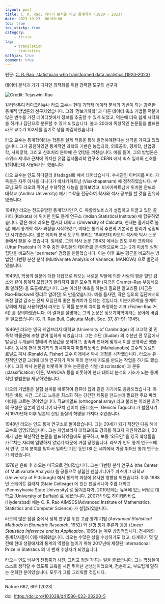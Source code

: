 ```yaml
---
layout: post
title: C. R. Rao, 데이터 분석을 바꾼 통계학자 (1920 - 2023)
date: 2023-10-23  00:00:00
toc: true
toc_sticky: true
category: 
    - trivia
tag:
    - translation
    - statistics
mathjax: true
comment: true
---
```


원문: [C. R. Rao, statistician who transformed data analytics (1920-2023)](https://www.nature.com/articles/d41586-023-03200-5)

데이터 분석과 기기 디자인 최적화를 위한 강력한 도구의 선구자

![Credit: Tejaswini Rao](https://media.nature.com/lw767/magazine-assets/d41586-023-03200-5/d41586-023-03200-5_26147122.jpg?as=webp)

칼리암푸디 라다크리슈나 라오 교수는 현대 과학적 데이터 분석의 기반이 되는 강력한 통계적 방법론의 선구자였습니다. 그의 '정보기하학' 과 다른 데이터 축소 기법들 덕분에 많은 변수를 가진 데이터셋에서 정보를 추출할 수 있게 되었고, 덕분에 더욱 쉽게 시각화를 하거나 집단으로 분류할 수 있게 되었습니다. 불과 20대에 독창적인 논문들을 발표한 라오 교수가 102세를 일기로 생을 마감하였습니다.

라오 교수는 통계학이라는 학문은 실제 적용을 통해 발전해야한다는 생각을 가지고 있었습니다. 그가 공헌하였던 통계적인 과학의 기반은 농업과학, 의료공학, 경제학, 산업공학, 사회괗학, 그리고 신호처리 분야에 큰 영향을 끼쳤습니다. 예를 들어, 그의 방법론은 스위스 제네바 근처에 위치한 유럽 입자물리학 연구소 CERN 에서 힉스 입자의 신호를 밝혀내는데 사용되기도 했습니다.

라오 교수는 인도 하다갈리 (Hadagalli) 에서 태어났습니다. 수사관인 아버지를 따라 가족들은 자주 이사를 다니다가 비샤카파트남 (Visakhapatnam) 에 정착하였습니다. 부모님 모두 라오의 뛰어난 수학적인 재능을 알아보았고, 비샤카파트남에 위치한 안드라 대학교 (Andhra University) 에서 수학을 전공하여 학사와 석사 공부를 할 것을 권유하였습니다.

1941년 라오는 전도유망한 통계학자인 P. C. 마할라노비스가 설립하고 이끌고 있던 콜카타 (Kolkata) 에 위치한 인도 통계 연구소 (Indian Statistical Institute) 에 합류하였습니다. 같은 해에 라오는 캘커타 대학교 (University of Calcutta, 현재는 콜카타로 불림) 에서 통계학 석사 과정을 시작하였고, 이때는 통계적 추론의 기본적인 원리가 정립되던 시기였습니다. 많은 데이터 분석 도구의 뿌리는 1940년대 라오의 석사와 박사 논문들에서 찾을 수 있습니다. 일례로, 그의 석사 논문 (1943) 에서는 인도 우타 프라데쉬 (Uttar Pradesh) 에 거주 중인 주민들의 데이터를 분석함으로써 그는 2개 이상의 실험 집단을 비교하는 'perimeter' 검정을 만들었습니다. 이는 이후 표본 평균을 비교하는 방법인 다변량 분산 분석 (Multivariate Analysis of Variance; MANOVA) 으로 발전하였습니다.

1943년, 학생의 질문에 대한 대답으로 라오는 새로운 약물에 의한 사람의 평균 혈압 감소와 같이 통계적 모집단의 알려지지 않은 모수의 하한 (지금은 Cramér–Rao 부등식으로 알려진) 을 도출해냈습니다. 그는 이러한 예측을 하는데 필요한 알고리즘 (지금은 Rao-Blackwell 정리로 알려진) 도 만들었습니다. 예를 들자면, 작은 임의의 집단에서의 측정 혈압 감소는 전체 모집단의 좋은 통계치가 된다는 것입니다. 미분기하학을 통계학 강의에 처음 사용하면서 라오는 두 확률 분포의 차이를 측정하는 지표 (Fisher-Rao 거리) 를 정의하였습니다. 이 결과를 설명하는 그의 논문은 정보기하학이라는 용어에 바람을 일으켰습니다 (C. R. Rao Bull. Calcutta Math. Soc. 37, 81–91; 1945).

1946년 라오는 영국 케임브리지 대학교 (University of Cambridge) 의 고고학 및 민족학 박물관에 초청 받아 일하게 되었습니다. 그는 수단 (Sudan) 의 수천년 전 무덤에서 발굴된 두개골의 형태의 측정값을 분석하고, 종족과 연대에 맞춰서 이를 분류하곤 했습니다. 동시에 현대 통계학의 창시자이자 마할라노비스 (Mahalanobis) 교수의 동료인 로널드 피셔 (Ronald A. Fisher) 교수 아래에서 박사 과정을 시작했습니다. 라오는 유전적인 연결 고리에 대해 연구하기 위해 쥐의 염색체 지도를 만드는 작업을 하기도 했습니다. 그의 박사 논문을 비롯하여 후속 논문들은 식별 (discrination) 과 분류 (classification) 이론, MANOVA 등을 비롯하여 현대 데이터 분석의 기초가 되는 통계적인 방법론을 제공하였습니다.

라오의 기법들은 실험 설계를 비롯하여 컴퓨터 칩과 같은 기기에도 응용되었습니다. 목적은 비용, 시간, 그리고 노동을 최소화 하는 강건한 제품을 만드는데 필요한 주요 파라미터를 고르는 것이었습니다. 직교배열표 (orthogonal array) 라고 불리는 이러한 최적의 구성은 일본의 엔지니어 타구치 겐이치 (田口玄一; Genichi Taguchi) 가 발전시켜서 1970년대 이후 일본의 산업 품질의 혁명을 가져다 주었습니다.

1948년 라오는 인도 통계 연구소로 돌아왔습니다. 그는 29세가 되기 직전인 다음 해에 교수로 임명되었습니다. 그는 케임브리지 대학교에도 강의를 하고자 지원하였으나, 30개가 넘는 혁신적인 논문을 발표하였음에도 불구하고, 보통 '외국인' 을 영국 학생들을 가르치는 자리에 임명하지 않았기 때문에 거절 당했습니다. 라오가 인도 통계 연구소에서 연구, 교육 분야를 맡아서 일하던 기간 동안 ISI 는 세계에서 가장 뛰어난 통계 연구소가 되었습니다.

1978년 은퇴 후 라오는 미국으로 건너갔습니다. 그는 다변량 분석 연구소 (the Center of Multivariate Analysis) 를 공동으로 창립한 펜실베니아주 피츠버그 대학교 (University of Pittsburgh) 에서 통계학 과정에 유사한 영향을 끼쳤습니다. 이후 1988년 스테이트 컬리지 (State Colleage) 에 있는 펜실베니아 주립 대학교 (Pennsylvania State University) 로 옮겨갔다가, 2010년에는 뉴욕에 있는 버팔로 대학교 (University of Buffalo) 로 옮겼습니다. 2007년 인도 하이데라바드 (Hyderabad) 에는 C. R. Rao AIMSCS(Advanced Institute of Mathematics, Statistics and Computer Science) 가 설립되었습니다.

라오의 많은 집필 중에서 생체 연구를 위한 고급 통계 기법 (*Advanced Statistical Methods in Biometric Research*, 1952) 와 선형 통계 추론과 응용 (*Linear Statistica Inference and its Application*, 1965) 는 매우 상징적입니다. 전세계의 통계학자들이 이를 배워왔습니다. 라오는 수많은 상을 수상하기도 했고, 타계하기 몇 달 전에 현대 생활에서의 통계의 역할을 높이기 위해 2017년에 제정된 International Prize in Statistics 의 네 번째 수상자가 되었습니다.

라오는 인도 남부의 전통춤과 사진, 그리고 정원 가꾸는 일을 즐겼습니다. 그는 학생들이 스스로 생각할 수 있도록 교육을 시킨 뛰어난 선생님이었으며, 겸손하고, 부드럽게 말하는 온화한 분이었습니다. 모두가 그를 그리워할 것입니다.

---

Nature 662, 691 (2023)

doi: https://doi.org/10.1038/d41586-023-03200-5
